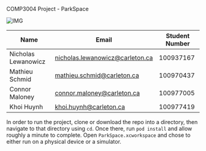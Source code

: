 COMP3004 Project - ParkSpace

![IMG](https://i.imgur.com/JeFpQgA.png)

| Name  | Email | Student Number |
| ------------- | ------------- | ------------- |
| Nicholas Lewanowicz | nicholas.lewanowicz@carleton.ca | 100937167  |
| Mathieu Schmid  | mathieu.schmid@carleton.ca | 100970437  |
| Connor Maloney  | connor.maloney@carleton.ca | 100977005  |
| Khoi Huynh  | khoi.huynh@carleton.ca | 100977419  |

In order to run the project, clone or download the repo into a directory, then navigate to that directory using `cd`. Once there, run `pod install` and allow roughly a minute to complete. Open `ParkSpace.xcworkspace` and chose to either run on a physical device or a simulator.
